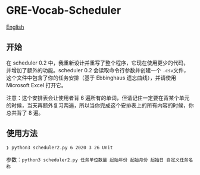 # GRE-Vocab-Scheduler

[English](README.md)

## 开始

在 scheduler 0.2 中，我重新设计并重写了整个程序，它现在使用更少的代码，并增加了额外的功能。scheduler 0.2 会读取命令行参数并创建一个 `.csv`文件，这个文件中包含了你的任务安排（基于 Ebbinghaus 遗忘曲线），并请使用 Microsoft Excel 打开它。

注意：这个安排表会让使用者背 6 遍所有的单词，但请记住一定要在背某个单元的时候，当天再额外复习两遍，所以当你完成这个安排表上的所有内容的时候，你总共背了 8 遍。

## 使用方法

```
❯ python3 scheduler2.py 6 2020 3 26 Unit
```

参数：`python3 scheduler2.py 任务单位数量 起始年份 起始月份 起始日 自定义任务名称`